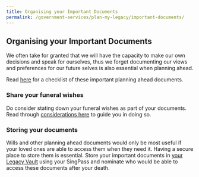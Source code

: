 ```yaml
---
title: Organising your Important Documents
permalink: /government-services/plan-my-legacy/important-documents/
---
```


## Organising your Important Documents

We often take for granted that we will have the capacity to make our own decisions and speak for ourselves, thus we forget documenting our views and preferences for our future selves is also essential when planning ahead. 

Read [here](https://www.mylegacy.gov.sg/guides/planning-ahead/organise-important-documents/) for a checklist of these important planning ahead documents.


### Share your funeral wishes

Do consider stating down your funeral wishes as part of your documents. Read through [considerations here](https://www.mylegacy.gov.sg/guides/planning-ahead/share-your-funeral-wishes/) to guide you in doing so.


### Storing your documents

Wills and other planning ahead documents would only be most useful if your loved ones are able to access them when they need it. Having a secure place to store them is essential. Store your important documents in [your Legacy Vault](https://www.mylegacy.gov.sg/vault) using your SingPass and nominate who would be able to access these documents after your death.
